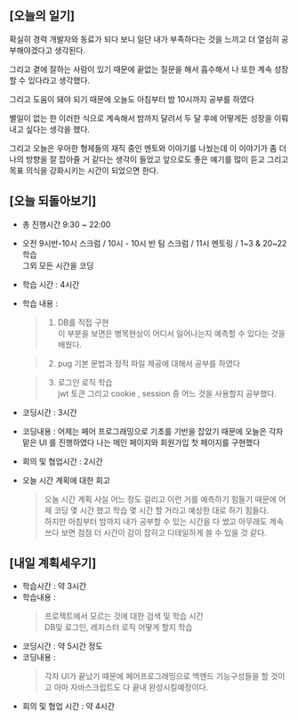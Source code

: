## [오늘의 일기]
확실히 경력 개발자와 동료가 되다 보니 일단 내가 부족하다는 것을 느끼고 더 열심히 공부해야겠다고 생각된다. 

그리고 곁에 잘하는 사람이 있기 때문에 끝없는 질문을 해서 흡수해서 나 또한 계속 성장할 수 있다라고 생각했다. 

그리고 도움이 돼야 되기 때문에 오늘도 아침부터 밤 10시까지 공부를 하였다


별일이 없는 한 이러한 식으로 계속해서 밤까지 달려서 두 달 후에 어떻게든 성장을 이뤄내고 싶다는 생각을 했다.

그리고 오늘은 우아한 형제들의 재직 중인 멘토와 이야기를 나눴는데 이 이야기가 좀 더 나의 방향을 잘 잡아줄 거 같다는 생각이 들었고 앞으로도 좋은 얘기를 많이 듣고 그리고 목표 의식을 강화시키는 시간이 되었으면 한다.

## [오늘 되돌아보기]
 - 총 진행시간 9:30 ~ 22:00 
 - 오전 9시반-10시 스크럼 / 10시 - 10시 반 팀 스크럼 / 11시 멘토링 / 1~3 & 20~22 학습  
 그외 모든 시간을 코딩
 - 학습 시간 : 4시간
 - 학습 내용 : 
   > 1. DB를 직접 구현  
   이 부분을 보면은 병목현상이 어디서 일어나는지 예측할 수 있다는 것을 배웠다.

   > 2. pug 기본 문법과 정적 파일 제공에 대해서 공부를 하였다
   
    > 3. 로그인 로직 학습  
    jwt 토큰 그리고 cookie , session 중 어느 것을 사용할지 공부했다.

 - 코딩시간 : 3시간
 - 코딩내용 : 어제는 페어 프로그래밍으로 기초를 기반을 잡았기 때문에 오늘은 각자 맡은 UI 를 진행하였다
 나는 메인 페이지와 회원가입 첫 페이지를 구현했다
 
 - 회의 및 협업시간 : 2시간
 - 오늘 시간 계획에 대한 회고
   > 오늘 시간 계획 사실 어느 정도 걸리고 이런 거를 예측하기 힘들기 때문에 어제 코딩 몇 시간 했고 학습 몇 시간 할 거라고 예상한 대로 하기 힘들다.   
   하지만 아침부터 밤까지 내가 공부할 수 있는 시간을 다 썼고 아무래도 계속 쓰다 보면 점점 더 시간이 감이 잡히고 디테일하게 쓸 수 있을 것 같다.  

 ## [내일 계획세우기]
 - 학습시간 : 약 3시간
 - 학습내용 : 
   > 프로젝트에서 모르는 것에 대한 검색 및 학습 시간  
   > DB및 로그인, 레지스터 로직 어떻게 할지 학습
 - 코딩시간 : 약 5시간 정도
 - 코딩내용 : 
   > 각자 UI가 끝났기 때문에 페어프로그래밍으로 백엔드 기능구성들을 할 것이고 아마 자바스크립트도 다 끝내 완성시킬예정이다.
 - 회의 및 협업 시간 : 약 4시간